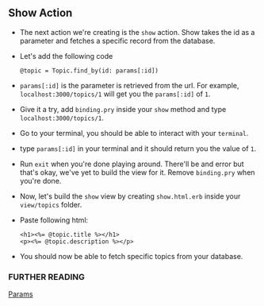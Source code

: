 ## Show Action

- The next action we're creating is the `show` action. Show takes the id as a parameter and fetches a specific record from the database.

- Let's add the following code

  ```
  @topic = Topic.find_by(id: params[:id])
  ```

- `params[:id]` is the parameter is retrieved from the url. For example, `localhost:3000/topics/1` will get you the `params[:id]` of `1`.

- Give it a try, add `binding.pry` inside your `show` method and type `localhost:3000/topics/1`.

- Go to your terminal, you should be able to interact with your `terminal`.

- type `params[:id]` in your terminal and it should return you the value of `1`.

- Run `exit` when you're done playing around. There'll be and error but that's okay, we've yet to build the view for it. Remove `binding.pry` when you're done.

- Now, let's build the `show` view by creating `show.html.erb` inside your `view/topics` folder.

- Paste following html:

  ```
  <h1><%= @topic.title %></h1>
  <p><%= @topic.description %></p>
  ```

- You should now be able to fetch specific topics from your database.

### FURTHER READING

[Params](http://guides.rubyonrails.org/action_controller_overview.html#hash-and-array-parameters)
